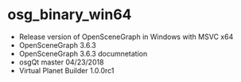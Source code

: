 # osg_binary_win64
- Release version of OpenSceneGraph in Windows with MSVC x64
- OpenSceneGraph 3.6.3
- OpenSceneGraph 3.6.3 documnetation
- osgQt master 04/23/2018
- Virtual Planet Builder 1.0.0rc1
